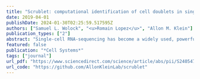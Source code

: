 ```yaml
---
title: "Scrublet: computational identification of cell doublets in single-cell transcriptomic data"
date: 2019-04-01
publishDate: 2024-01-30T02:25:59.517595Z
authors: ["Samuel L. Wolock", "<u>Romain Lopez</u>", "Allon M. Klein"]
publication_types: ["2"]
abstract: "Single-cell RNA-sequencing has become a widely used, powerful approach for studying cell populations. However, these methods often generate multiplet artifacts, where two or more cells receive the same barcode, resulting in a hybrid transcriptome. In most experiments, multiplets account for several percent of transcriptomes and can confound downstream data analysis. Here, we present Scrublet (Single-Cell Remover of Doublets), a framework for predicting the impact of multiplets in a given analysis and identifying problematic multiplets. Scrublet avoids the need for expert knowledge or cell clustering by simulating multiplets from the data and building a nearest neighbor classifier. To demonstrate the utility of this approach, we test Scrublet on several datasets that include independent knowledge of cell multiplets."
featured: false
publication: "*Cell Systems*"
tags: ["journal"]
url_pdf: "https://www.sciencedirect.com/science/article/abs/pii/S2405471218304745"
url_code: "https://github.com/AllonKleinLab/scrublet"
---
```


